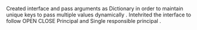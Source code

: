 Created interface and pass arguments as Dictionary in order to maintain unique keys to pass multiple values dynamically .
Intehrited the interface to follow OPEN CLOSE Principal and Single responsible principal .
